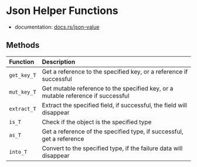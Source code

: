 # Json Helper Functions

- documentation: [docs.rs/json-value](https://docs.rs/json-value)

## Methods

| Function    | Description                                                                      |
|:------------|:---------------------------------------------------------------------------------|
| `get_key_T` | Get a reference to the specified key, or a reference if successful               |
| `mut_key_T` | Get mutable reference to the specified key, or a mutable reference if successful |
| `extract_T` | Extract the specified field, if successful, the field will disappear             |
| `is_T`      | Check if the object is the specified type                                        |
| `as_T`      | Get a reference of the specified type, if successful, get a reference            |
| `into_T`    | Convert to the specified type, if the failure data will disappear                |
